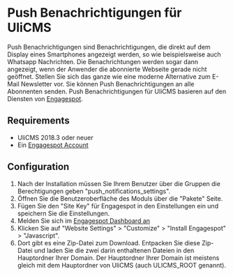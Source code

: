 # Push Benachrichtigungen für UliCMS

Push Benachrichtigungen sind Benachrichtigungen, die direkt auf dem Display eines Smartphones angezeigt werden,
so wie beispielsweise auch Whatsapp Nachrichten.
Die Benachrichtungen werden sogar dann angezeigt, wenn der Anwender die abonnierte Webseite gerade nicht geöffnet. Stellen Sie sich das ganze wie eine moderne Alternative zum E-Mail Newsletter vor.
Sie können Push Benachrichtigungen an alle Abonnenten senden.
Push Benachrichtigungen für UliCMS basieren auf den Diensten von [Engagespot](https://engagespot.co/).

## Requirements

* UliCMS 2018.3 oder neuer
* Ein [Engagespot Account](https://app.engagespot.co/register)

## Configuration

1. Nach der Installation müssen Sie Ihrem Benutzer über die Gruppen die Berechtigungen geben "push_notifications_settings".
2. Öffnen Sie die Benutzeroberfläche des Moduls über die "Pakete" Seite.
3. Fügen Sie den "Site Key" für Engagespot in den Einstellungen ein und speichern Sie die Einstellungen.
4. Melden Sie sich im [Engagespot Dashboard an](https://app.engagespot.co/login)
5. Klicken Sie auf "Website Settings" > "Customize" > "Install Engagespot" > "Javascript".
6. Dort gibt es eine Zip-Datei zum Download. Entpacken Sie diese Zip-Datei und laden Sie die zwei darin enthaltenen Dateien in den Hauptordner Ihrer Domain. Der Hauptordner Ihrer Domain ist meistens gleich mit dem Hauptordner von UliCMS (auch ULICMS_ROOT genannt).
